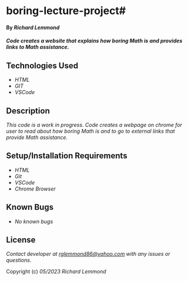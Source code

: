 # boring-lecture-project#

#### By _**Richard Lemmond**_

#### _Code creates a website that explains how boring Math is and provides links to Math assistance._

## Technologies Used

* _HTML_
* _GIT_
* _VSCode_

## Description

_This code is a work in progress_.
_Code creates a webpage on chrome for user to read about how boring Math is and to go to external links that provide Math assistance._

## Setup/Installation Requirements

* _HTML_
* _Git_
* _VSCode_
* _Chrome Browser_

## Known Bugs

* _No known bugs_

## License

_Contact developer at rglemmond86@yahoo.com with any issues or questions._

Copyright (c) _05/2023_ _Richard Lemmond_
